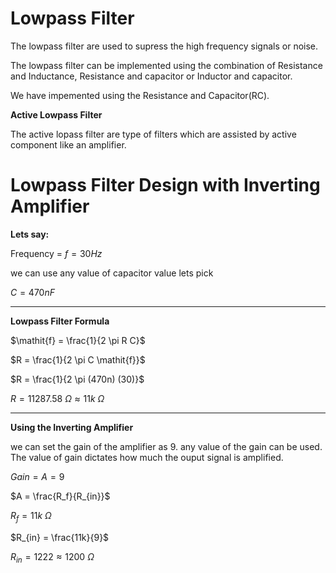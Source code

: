 # Lowpass Filter
The lowpass filter are used to supress the high frequency signals or noise.


The lowpass filter can be implemented using the combination of Resistance and Inductance, Resistance and capacitor or Inductor and capacitor.

We have impemented using the Resistance and Capacitor(RC).

**Active Lowpass Filter**

The active lopass filter are type of filters which are assisted by active component like an amplifier. 

# Lowpass Filter Design with Inverting Amplifier


**Lets say:**

Frequency = $\mathit{f} = 30 Hz$

we can use any value of capacitor value lets pick

$C = 470 nF$

---

**Lowpass Filter Formula**

$\mathit{f} = \frac{1}{2 \pi R C}$ 

$R = \frac{1}{2 \pi C \mathit{f}}$

$R = \frac{1}{2 \pi (470n) (30)}$

$R = 11287.58 \ \Omega \approx 11k \ \Omega$

---

**Using the Inverting Amplifier**

we can set the gain of the amplifier as 9. any value of the gain can be used. The value of gain dictates how much the ouput signal is amplified.

$Gain = A = 9$

$A = \frac{R_f}{R_{in}}$

$R_f = 11k \ \Omega$

$R_{in} = \frac{11k}{9}$

$R_{in} = 1222 \approx 1200 \ \Omega$
